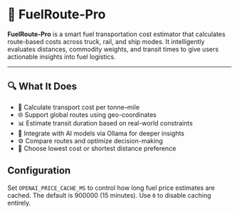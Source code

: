 # 🚛 FuelRoute-Pro

**FuelRoute-Pro** is a smart fuel transportation cost estimator that calculates route-based costs across truck, rail, and ship modes. It intelligently evaluates distances, commodity weights, and transit times to give users actionable insights into fuel logistics.

---

## 🔍 What It Does

- 🚚 Calculate transport cost per tonne–mile
- 🌐 Support global routes using geo-coordinates
- 📊 Estimate transit duration based on real-world constraints
- 🤖 Integrate with AI models via Ollama for deeper insights
- ⚙️ Compare routes and optimize decision-making
- 🎯 Choose lowest cost or shortest distance preference

## Configuration

Set `OPENAI_PRICE_CACHE_MS` to control how long fuel price estimates are cached.
The default is 900000 (15 minutes). Use `0` to disable caching entirely.
